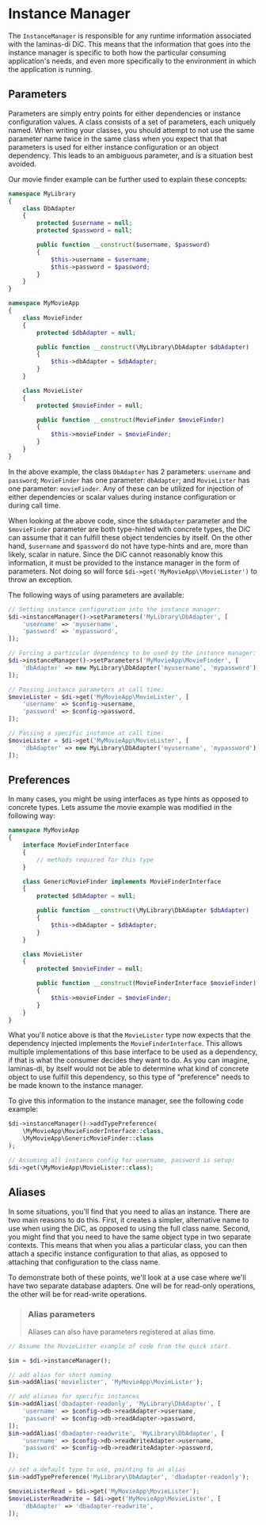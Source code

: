 # Instance Manager

The `InstanceManager` is responsible for any runtime information associated with
the laminas-di DiC.  This means that the information that goes into the instance
manager is specific to both how the particular consuming application's needs,
and even more specifically to the environment in which the application is
running.

## Parameters

Parameters are simply entry points for either dependencies or instance
configuration values. A class consists of a set of parameters, each uniquely
named. When writing your classes, you should attempt to not use the same
parameter name twice in the same class when you expect that that parameters is
used for either instance configuration or an object dependency. This leads to an
ambiguous parameter, and is a situation best avoided.

Our movie finder example can be further used to explain these concepts:

```php
namespace MyLibrary
{
    class DbAdapter
    {
        protected $username = null;
        protected $password = null;

        public function __construct($username, $password)
        {
            $this->username = $username;
            $this->password = $password;
        }
    }
}

namespace MyMovieApp
{
    class MovieFinder
    {
        protected $dbAdapter = null;

        public function __construct(\MyLibrary\DbAdapter $dbAdapter)
        {
            $this->dbAdapter = $dbAdapter;
        }
    }

    class MovieLister
    {
        protected $movieFinder = null;

        public function __construct(MovieFinder $movieFinder)
        {
            $this->movieFinder = $movieFinder;
        }
    }
}
```

In the above example, the class `DbAdapter` has 2 parameters: `username` and
`password`; `MovieFinder` has one parameter: `dbAdapter`; and `MovieLister` has
one parameter: `movieFinder`. Any of these can be utilized for injection of
either dependencies or scalar values during instance configuration or during
call time.

When looking at the above code, since the `$dbAdapter` parameter and the
`$movieFinder` parameter are both type-hinted with concrete types, the DiC can
assume that it can fulfill these object tendencies by itself. On the other hand,
`$username` and `$password` do not have type-hints and are, more than likely,
scalar in nature. Since the DiC cannot reasonably know this information, it must
be provided to the instance manager in the form of parameters. Not doing so will
force `$di->get('MyMovieApp\\MovieLister')` to throw an exception.

The following ways of using parameters are available:

```php
// Setting instance configuration into the instance manager:
$di->instanceManager()->setParameters('MyLibrary\DbAdapter', [
    'username' => 'myusername',
    'password' => 'mypassword',
]);

// Forcing a particular dependency to be used by the instance manager:
$di->instanceManager()->setParameters('MyMovieApp\MovieFinder', [
    'dbAdapter' => new MyLibrary\DbAdapter('myusername', 'mypassword'),
]);

// Passing instance parameters at call time:
$movieLister = $di->get('MyMovieApp\MovieLister', [
    'username' => $config->username,
    'password' => $config->password,
]);

// Passing a specific instance at call time:
$movieLister = $di->get('MyMovieApp\MovieLister', [
    'dbAdapter' => new MyLibrary\DbAdapter('myusername', 'mypassword'),
]);
```

## Preferences

In many cases, you might be using interfaces as type hints as opposed to
concrete types. Lets assume the movie example was modified in the following way:

```php
namespace MyMovieApp
{
    interface MovieFinderInterface
    {
        // methods required for this type
    }

    class GenericMovieFinder implements MovieFinderInterface
    {
        protected $dbAdapter = null;

        public function __construct(\MyLibrary\DbAdapter $dbAdapter)
        {
            $this->dbAdapter = $dbAdapter;
        }
    }

    class MovieLister
    {
        protected $movieFinder = null;

        public function __construct(MovieFinderInterface $movieFinder)
        {
            $this->movieFinder = $movieFinder;
        }
    }
}
```

What you'll notice above is that the `MovieLister` type now expects that the
dependency injected implements the `MovieFinderInterface`. This allows multiple
implementations of this base interface to be used as a dependency, if that is
what the consumer decides they want to do. As you can imagine, laminas-di, by
itself would not be able to determine what kind of concrete object to use
fulfill this dependency, so this type of "preference" needs to be made known to
the instance manager.

To give this information to the instance manager, see the following code
example:

```php
$di->instanceManager()->addTypePreference(
    \MyMovieApp\MovieFinderInterface::class,
    \MyMovieApp\GenericMovieFinder::class
);

// Assuming all instance config for username, password is setup:
$di->get(\MyMovieApp\MovieLister::class);
```

## Aliases

In some situations, you'll find that you need to alias an instance. There are
two main reasons to do this. First, it creates a simpler, alternative name to
use when using the DiC, as opposed to using the full class name. Second, you
might find that you need to have the same object type in two separate contexts.
This means that when you alias a particular class, you can then attach a
specific instance configuration to that alias, as opposed to attaching that
configuration to the class name.

To demonstrate both of these points, we'll look at a use case where we'll have
two separate database adapters. One will be for read-only operations, the other
will be for read-write operations.

> ### Alias parameters
>
> Aliases can also have parameters registered at alias time.

```php
// Assume the MovieLister example of code from the quick start.

$im = $di->instanceManager();

// add alias for short naming
$im->addAlias('movielister', 'MyMovieApp\MovieLister');

// add aliases for specific instances
$im->addAlias('dbadapter-readonly', 'MyLibrary\DbAdapter', [
    'username' => $config->db->readAdapter->username,
    'password' => $config->db->readAdapter->password,
]);
$im->addAlias('dbadapter-readwrite', 'MyLibrary\DbAdapter', [
    'username' => $config->db->readWriteAdapter->username,
    'password' => $config->db->readWriteAdapter->password,
]);

// set a default type to use, pointing to an alias
$im->addTypePreference('MyLibrary\DbAdapter', 'dbadapter-readonly');

$movieListerRead = $di->get('MyMovieApp\MovieLister');
$movieListerReadWrite = $di->get('MyMovieApp\MovieLister', [
    'dbAdapter' => 'dbadapter-readwrite',
]);
```
